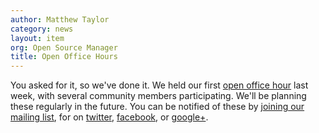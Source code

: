 ```yaml
---
author: Matthew Taylor
category: news
layout: item
org: Open Source Manager
title: Open Office Hours
---
```


You asked for it, so we've done it. We held our first
<a href="http://www.youtube.com/watch?v=MWBFw4WoZxA" rel="prettyPhoto" title="NuPIC Open Office Hours - Oct 23, 2013">open office hour</a>
last week, with several community members participating. We'll be planning these
regularly in the future. You can be notified of these by
[joining our mailing list](http://lists.numenta.org/mailman/listinfo/nupic_lists.numenta.org),
for on [twitter](https://twitter.com/numenta),
[facebook](https://www.facebook.com/pages/Numenta/321559142118), or
[google+](https://www.google.com/+NumentaOrg).
